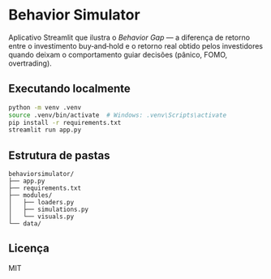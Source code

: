 # Behavior Simulator

Aplicativo Streamlit que ilustra o *Behavior Gap* — a diferença de retorno entre
o investimento buy‑and‑hold e o retorno real obtido pelos investidores quando
deixam o comportamento guiar decisões (pânico, FOMO, overtrading).

## Executando localmente

```bash
python -m venv .venv
source .venv/bin/activate  # Windows: .venv\Scripts\activate
pip install -r requirements.txt
streamlit run app.py
```

## Estrutura de pastas

```
behaviorsimulator/
├── app.py
├── requirements.txt
├── modules/
│   ├── loaders.py
│   ├── simulations.py
│   └── visuals.py
└── data/
```

## Licença
MIT
